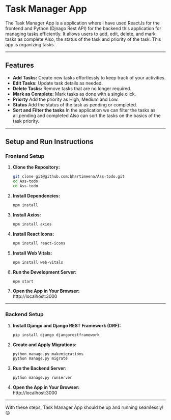 # **Task Manager App**

The Task Manager App is a application where i have used ReactJs for the frontend and Python (Djnago Rest API) for the backend this application for managing tasks efficiently. It allows users to add, edit, delete, and mark tasks as complete Also, the status of the task and priority of the task. This app is organizing tasks.

---

## **Features**
- **Add Tasks:** Create new tasks effortlessly to keep track of your activities.  
- **Edit Tasks:** Update task details as needed.  
- **Delete Tasks:** Remove tasks that are no longer required.  
- **Mark as Complete:** Mark tasks as done with a single click.
- **Priorty** Add the priority as High, Medium and Low.
- **Status** Add the status of the task as pending or completed.
- **Sort and Filter the tasks** In the application we can filter the tasks as all,pending and completed Also can sort the tasks on the basics of the task priority.

---

## **Setup and Run Instructions**

### **Frontend Setup**
1. **Clone the Repository:**
   ```bash
   git clone git@github.com:bhartimeena/Ass-todo.git
   cd Ass-todo
   cd Ass-todo
   ```

2. **Install Dependencies:**
   ```bash
   npm install
   ```

3. **Install Axios:**
   ```bash
   npm install axios
   ```

4. **Install React Icons:**
   ```bash
   npm install react-icons
   ```

5. **Install Web Vitals:**
   ```bash
   npm install web-vitals
   ```

6. **Run the Development Server:**
   ```bash
   npm start
   ```

7. **Open the App in Your Browser:**  
   http://localhost:3000

---

### **Backend Setup**
1. **Install Django and Django REST Framework (DRF):**
   ```bash
   pip install django djangorestframework
   ```

2. **Create and Apply Migrations:**
   ```bash
   python manage.py makemigrations
   python manage.py migrate
   ```

3. **Run the Backend Server:**
   ```bash
   python manage.py runserver
   ```
   
7. **Open the App in Your Browser:**  
   http://localhost:3000
---

With these steps, Task Manager App should be up and running seamlessly! 😊

